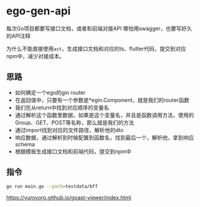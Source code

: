 # ego-gen-api
每次Go项目都要写接口文档，或者和前端对接API
哪怕用swagger，也要写好久的API注释

为什么不能直接使用`ast`，生成接口文档和对应的ts、flutter代码，提交到对应npm中，减少对接成本。

## 思路
* 如何确定一个ego的gin router
* 在返回值中，只要有一个参数是*egin.Component，就是我们的router函数
* 我们在从return中找到对应顺序的变量名
* 通过解析这个函数里数据，如果是这个变量名，并且是函数调用方法，使用的Group、GET、POST等名称，那么就是我们的方法
* 通过import找到对应的文件路径，解析他的dto
* 响应数据，通过解析到时候配置到函数名，找到最后一个，解析他，拿到响应schema
* 根据模板生成接口文档和前端代码，提交到npm中

## 指令
```bash
go run main.go --path=testdata/bff
```

https://yuroyoro.github.io/goast-viewer/index.html
